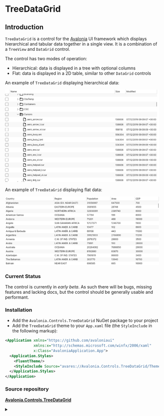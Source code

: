 # TreeDataGrid

## Introduction

`TreeDataGrid` is a control for the [Avalonia](https://github.com/AvaloniaUI/Avalonia) UI framework which displays hierarchical and tabular data together in a single view. It is a combination of a `TreeView` and `DataGrid` control.

The control has two modes of operation:

* Hierarchical: data is displayed in a tree with optional columns
* Flat: data is displayed in a 2D table, similar to other `DataGrid` controls

An example of `TreeDataGrid` displaying hierarchical data:

![](../../../.gitbook/assets/files.png)

An example of `TreeDataGrid` displaying flat data:

![](../../../.gitbook/assets/countries.png)

### Current Status

The control is currently in _early beta_. As such there will be bugs, missing features and lacking docs, but the control should be generally usable and performant.

### Installation

* Add the `Avalonia.Controls.TreeDataGrid` NuGet package to your project
* Add the `TreeDataGrid` theme to your `App.xaml` file (the `StyleInclude` in the following markup):

```xml
<Application xmlns="https://github.com/avaloniaui"
             xmlns:x="http://schemas.microsoft.com/winfx/2006/xaml"
             x:Class="AvaloniaApplication.App">
  <Application.Styles>
    <FluentTheme/>
    <StyleInclude Source="avares://Avalonia.Controls.TreeDataGrid/Themes/Fluent.axaml"/>
  </Application.Styles>
</Application>
```



### **Source repository**

[**Avalonia.Controls.TreeDataGrid**](https://github.com/AvaloniaUI/Avalonia.Controls.TreeDataGrid)

<details>

<summary></summary>



</details>
